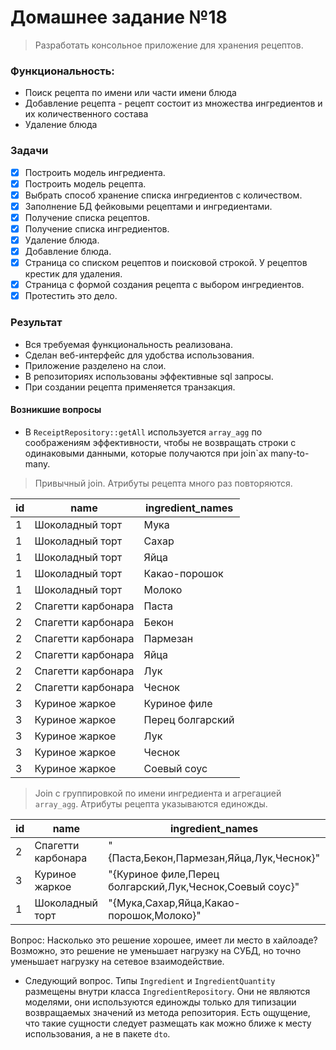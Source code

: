 # Домашнее задание №18

> Разработать консольное приложение для хранения рецептов.

### Функциональность:

- Поиск рецепта по имени или части имени блюда
- Добавление рецепта - рецепт состоит из множества ингредиентов и их количественного состава
- Удаление блюда

### Задачи

-[x] Построить модель ингредиента.
-[x] Построить модель рецепта.
-[x] Выбрать способ хранение списка ингредиентов с количеством.
-[x] Заполнение БД фейковыми рецептами и ингредиентами.
-[x] Получение списка рецептов.
-[x] Получение списка ингредиентов.
-[x] Удаление блюда.
-[x] Добавление блюда.
-[x] Страница со списком рецептов и поисковой строкой. У рецептов крестик для удаления.
-[x] Страница с формой создания рецепта с выбором ингредиентов.
-[x] Протестить это дело.

### Результат

- Вся требуемая функциональность реализована.
- Сделан веб-интерфейс для удобства использования.
- Приложение разделено на слои.
- В репозиториях использованы эффективные sql запросы.
- При создании рецепта применяется транзакция.


#### Возникшие вопросы

- В `ReceiptRepository::getAll` используется `array_agg` по соображениям эффективности,
  чтобы не возвращать строки с одинаковыми данными, которые получаются при join`ах many-to-many.

> Привычный join. Атрибуты рецепта много раз повторяются.  

| id | name               | ingredient_names |
|----|--------------------|------------------|
| 1  | Шоколадный торт    | Мука             |
| 1  | Шоколадный торт    | Сахар            |
| 1  | Шоколадный торт    | Яйца             |
| 1  | Шоколадный торт    | Какао-порошок    |
| 1  | Шоколадный торт    | Молоко           |
| 2  | Спагетти карбонара | Паста            |
| 2  | Спагетти карбонара | Бекон            |
| 2  | Спагетти карбонара | Пармезан         |
| 2  | Спагетти карбонара | Яйца             |
| 2  | Спагетти карбонара | Лук              |
| 2  | Спагетти карбонара | Чеснок           |
| 3  | Куриное жаркое     | Куриное филе     |
| 3  | Куриное жаркое     | Перец болгарский |
| 3  | Куриное жаркое     | Лук              |
| 3  | Куриное жаркое     | Чеснок           |
| 3  | Куриное жаркое     | Соевый соус      |

> Join с группировкой по имени ингредиента и агрегацией `array_agg`. Атрибуты рецепта указываются единожды. 

| id | name               | ingredient_names                                         |
|----|--------------------|----------------------------------------------------------|
| 2  | Спагетти карбонара | "{Паста,Бекон,Пармезан,Яйца,Лук,Чеснок}"                 |
| 3  | Куриное жаркое     | "{Куриное филе,Перец болгарский,Лук,Чеснок,Соевый соус}" |
| 1  | Шоколадный торт    | "{Мука,Сахар,Яйца,Какао-порошок,Молоко}"                 |
Вопрос: Насколько это решение хорошее, имеет ли место в хайлоаде? 
Возможно, это решение не уменьшает нагрузку на СУБД, но точно уменьшает нагрузку на сетевое взаимодействие. 
- Следующий вопрос. Типы `Ingredient` и `IngredientQuantity` размещены внутри класса `IngredientRepository`. Они не являются моделями, они используются единожды только для типизации возвращаемых значений из метода репозитория. Есть ощущение, что такие сущности следует размещать как можно ближе к месту использования, а не в пакете `dto`.